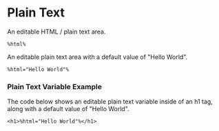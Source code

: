 # Plain Text

An editable HTML / plain text area.

```
%html%
```

An editable plain text area with a default value of "Hello World".

```
%html="Hello World"%
```

### Plain Text Variable Example

The code below shows an editable plain text variable inside of an h1 tag, along with a default value of "Hello World".

```
<h1>%html="Hello World"%</h1>
```

